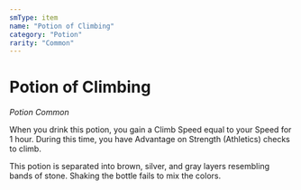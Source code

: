 ```yaml
---
smType: item
name: "Potion of Climbing"
category: "Potion"
rarity: "Common"
---
```


# Potion of Climbing
*Potion Common*

When you drink this potion, you gain a Climb Speed equal to your Speed for 1 hour. During this time, you have Advantage on Strength (Athletics) checks to climb.

This potion is separated into brown, silver, and gray layers resembling bands of stone. Shaking the bottle fails to mix the colors.

